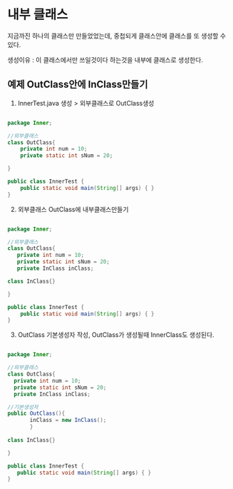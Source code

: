 # 내부 클래스

지금까진 하나의 클래스만 만들었었는데, 중첩되게 클래스안에 클래스를 또 생성할 수 있다.

생성이유 : 이 클래스에서만 쓰일것이다 하는것을 내부에 클래스로 생성한다.

## 예제 OutClass안에 InClass만들기

1. InnerTest.java 생성 > 외부클래스로 OutClass생성

```java

package Inner;

//외부클래스
class OutClass{
    private int num = 10;
    private static int sNum = 20;

}

public class InnerTest {
    public static void main(String[] args) { }
}

```

2. 외부클래스 OutClass에 내부클래스만들기
```java

package Inner;

//외부클래스
class OutClass{
   private int num = 10;
   private static int sNum = 20;
   private InClass inClass;

class InClass{}

}

public class InnerTest {
    public static void main(String[] args) { }
}

```
3. OutClass 기본생성자 작성, OutClass가 생성될때 InnerClass도 생성된다.
 ```java

package Inner;

//외부클래스
class OutClass{
   private int num = 10;
   private static int sNum = 20;
   private InClass inClass;

//기본생성자
 public OutClass(){
        inClass = new InClass();
        }
    
class InClass{}

}

public class InnerTest {
    public static void main(String[] args) { }
}

```

